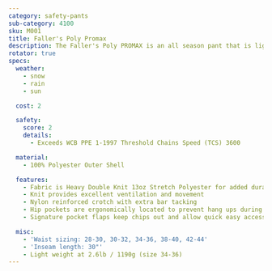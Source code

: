 ```yaml
---
category: safety-pants
sub-category: 4100
sku: M001
title: Faller's Poly Promax
description: The Faller's Poly PROMAX is an all season pant that is light weight and breathable with excellent range of motion. The same design as our popular POLY PRO with added protection of 4100 TCS protective pad.
rotator: true
specs:
  weather:
    - snow
    - rain
    - sun

  cost: 2

  safety:
    score: 2
    details:
      - Exceeds WCB PPE 1-1997 Threshold Chains Speed (TCS) 3600

  material:
    - 100% Polyester Outer Shell

  features:
    - Fabric is Heavy Double Knit 13oz Stretch Polyester for added durability
    - Knit provides excellent ventilation and movement
    - Nylon reinforced crotch with extra bar tacking
    - Hip pockets are ergonomically located to prevent hang ups during cutting and bending
    - Signature pocket flaps keep chips out and allow quick easy access

  misc:
    - 'Waist sizing: 28-30, 30-32, 34-36, 38-40, 42-44'
    - 'Inseam length: 30"'
    - Light weight at 2.6lb / 1190g (size 34-36)
---
```

